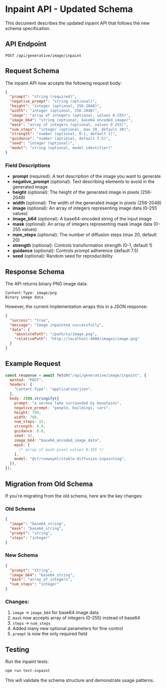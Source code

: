 # Inpaint API - Updated Schema

This document describes the updated inpaint API that follows the new schema specification.

## API Endpoint

```
POST /api/generative/image/inpaint
```

## Request Schema

The inpaint API now accepts the following request body:

```json
{
  "prompt": "string (required)",
  "negative_prompt": "string (optional)",
  "height": "integer (optional, 256-2048)",
  "width": "integer (optional, 256-2048)",
  "image": "array of integers (optional, values 0-255)",
  "image_b64": "string (optional, base64 encoded image)",
  "mask": "array of integers (optional, values 0-255)",
  "num_steps": "integer (optional, max 20, default 20)",
  "strength": "number (optional, 0-1, default 1)",
  "guidance": "number (optional, default 7.5)",
  "seed": "integer (optional)",
  "model": "string (optional, model identifier)"
}
```

### Field Descriptions

- **prompt** (required): A text description of the image you want to generate
- **negative_prompt** (optional): Text describing elements to avoid in the generated image
- **height** (optional): The height of the generated image in pixels (256-2048)
- **width** (optional): The width of the generated image in pixels (256-2048)
- **image** (optional): An array of integers representing image data (0-255 values)
- **image_b64** (optional): A base64-encoded string of the input image
- **mask** (optional): An array of integers representing mask image data (0-255 values)
- **num_steps** (optional): The number of diffusion steps (max 20, default 20)
- **strength** (optional): Controls transformation strength (0-1, default 1)
- **guidance** (optional): Controls prompt adherence (default 7.5)
- **seed** (optional): Random seed for reproducibility

## Response Schema

The API returns binary PNG image data:

```
Content-Type: image/png
Binary image data
```

However, the current implementation wraps this in a JSON response:

```json
{
  "success": "true",
  "message": "Image inpainted successfully",
  "data": {
    "absolutePath": "/path/to/image.png",
    "relativePath": "http://localhost:4000/images/image.png"
  }
}
```

## Example Request

```javascript
const response = await fetch("/api/generative/image/inpaint", {
  method: "POST",
  headers: {
    "Content-Type": "application/json",
  },
  body: JSON.stringify({
    prompt: "a serene lake surrounded by mountains",
    negative_prompt: "people, buildings, cars",
    height: 768,
    width: 768,
    num_steps: 15,
    strength: 0.9,
    guidance: 8.0,
    seed: 42,
    image_b64: "base64_encoded_image_data",
    mask: [
      /* array of mask pixel values 0-255 */
    ],
    model: "@cf/runwayml/stable-diffusion-inpainting",
  }),
});
```

## Migration from Old Schema

If you're migrating from the old schema, here are the key changes:

### Old Schema

```json
{
  "image": "base64_string",
  "mask": "base64_string",
  "prompt": "string",
  "steps": "integer"
}
```

### New Schema

```json
{
  "prompt": "string",
  "image_b64": "base64_string",
  "mask": "array_of_integers",
  "num_steps": "integer"
}
```

### Changes:

1. `image` → `image_b64` for base64 image data
2. `mask` now accepts array of integers (0-255) instead of base64
3. `steps` → `num_steps`
4. Added many new optional parameters for fine control
5. `prompt` is now the only required field

## Testing

Run the inpaint tests:

```bash
npm run test-inpaint
```

This will validate the schema structure and demonstrate usage patterns.
